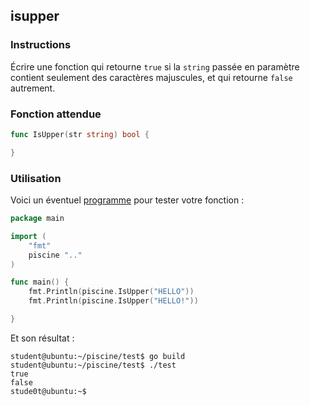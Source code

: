 ## isupper

### Instructions

Écrire une fonction qui retourne `true` si la `string` passée en paramètre contient seulement des caractères majuscules, et qui retourne `false` autrement.

### Fonction attendue

```go
func IsUpper(str string) bool {

}
```

### Utilisation

Voici un éventuel [programme](TODO-LINK) pour tester votre fonction :

```go
package main

import (
	"fmt"
	piscine ".."
)

func main() {
	fmt.Println(piscine.IsUpper("HELLO"))
	fmt.Println(piscine.IsUpper("HELLO!"))

}
```

Et son résultat :

```console
student@ubuntu:~/piscine/test$ go build
student@ubuntu:~/piscine/test$ ./test
true
false
stude0t@ubuntu:~$
```
